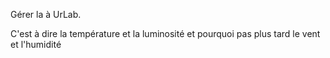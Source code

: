 Gérer la à UrLab.

C'est à dire la température et la luminosité et pourquoi pas plus tard le vent et l'humidité